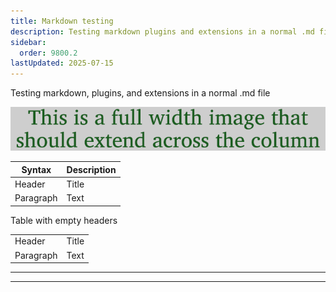 ```yaml
---
title: Markdown testing
description: Testing markdown plugins and extensions in a normal .md file
sidebar:
  order: 9800.2
lastUpdated: 2025-07-15
---
```


Testing markdown, plugins, and extensions in a normal .md file

![This is alt text](images/9800-full-image.png "This is the title")

| Syntax | Description |
| ----------- | ----------- |
| Header | Title |
| Paragraph | Text |

Table with empty headers

| | |
| ----------- | ----------- |
| Header | Title |
| Paragraph | Text |



<hr>

---


